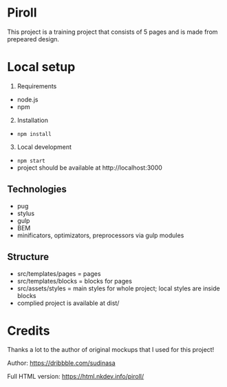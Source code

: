 # Piroll

This project is a training project that consists of 5 pages and is made from prepeared design.

# Local setup

1. Requirements

- node.js
- npm

2. Installation

- `npm install`

3. Local development

- `npm start`
- project should be available at http://localhost:3000

## Technologies

- pug
- stylus
- gulp
- BEM
- minificators, optimizators, preprocessors via gulp modules

## Structure

- src/templates/pages = pages
- src/templates/blocks = blocks for pages
- src/assets/styles = main styles for whole project; local styles are inside blocks
- complied project is available at dist/

# Credits

Thanks a lot to the author of original mockups that I used for this project!

Author:
https://dribbble.com/sudinasa

Full HTML version:
https://html.nkdev.info/piroll/
